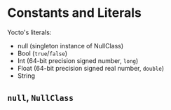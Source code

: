 # Constants and Literals

Yocto's literals:
- null (singleton instance of NullClass)
- Bool (`true`/`false`)
- Int (64-bit precision signed number, `long`)
- Float (64-bit precision signed real number, `double`)
- String

## `null`, `NullClass`

